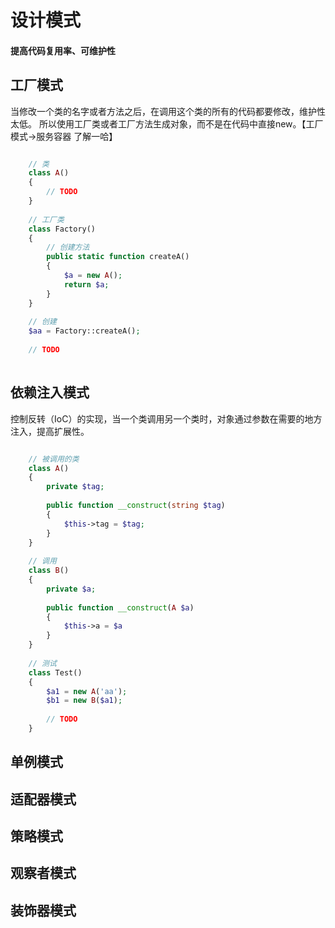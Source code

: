 # 设计模式
#### 提高代码复用率、可维护性

## 工厂模式
当修改一个类的名字或者方法之后，在调用这个类的所有的代码都要修改，维护性太低。
所以使用工厂类或者工厂方法生成对象，而不是在代码中直接new。【工厂模式->服务容器 了解一哈】

```php

    // 类
    class A()
    {
        // TODO
    }
    
    // 工厂类
    class Factory()
    {
        // 创建方法
        public static function createA()
        {
            $a = new A();
            return $a;
        }
    }
    
    // 创建
    $aa = Factory::createA();
    
    // TODO
   
```
## 依赖注入模式
控制反转（IoC）的实现，当一个类调用另一个类时，对象通过参数在需要的地方注入，提高扩展性。

```php

    // 被调用的类
    class A()
    {
        private $tag;
        
        public function __construct(string $tag)
        {
            $this->tag = $tag;
        }
    }
    
    // 调用
    class B()
    {
        private $a;
        
        public function __construct(A $a)
        {
            $this->a = $a
        }
    }
    
    // 测试
    class Test()
    {
        $a1 = new A('aa');
        $b1 = new B($a1);
        
        // TODO
    }

```

## 单例模式


## 适配器模式
## 策略模式
## 观察者模式
## 装饰器模式

